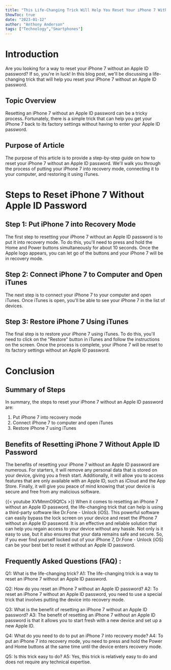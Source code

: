 ```yaml
---
title: "This Life-Changing Trick Will Help You Reset Your iPhone 7 Without an Apple ID Password!"
ShowToc: true 
date: "2023-01-12"
author: "Anthony Anderson" 
tags: ["Technology","Smartphones"]
---
```

# Introduction
Are you looking for a way to reset your iPhone 7 without an Apple ID password? If so, you're in luck! In this blog post, we'll be discussing a life-changing trick that will help you reset your iPhone 7 without an Apple ID password. 

## Topic Overview
Resetting an iPhone 7 without an Apple ID password can be a tricky process. Fortunately, there is a simple trick that can help you get your iPhone 7 back to its factory settings without having to enter your Apple ID password. 

## Purpose of Article
The purpose of this article is to provide a step-by-step guide on how to reset your iPhone 7 without an Apple ID password. We'll walk you through the process of putting your iPhone 7 into recovery mode, connecting it to your computer, and restoring it using iTunes. 

# Steps to Reset iPhone 7 Without Apple ID Password

## Step 1: Put iPhone 7 into Recovery Mode
The first step to resetting your iPhone 7 without an Apple ID password is to put it into recovery mode. To do this, you'll need to press and hold the Home and Power buttons simultaneously for about 10 seconds. Once the Apple logo appears, you can let go of the buttons and your iPhone 7 will be in recovery mode. 

## Step 2: Connect iPhone 7 to Computer and Open iTunes
The next step is to connect your iPhone 7 to your computer and open iTunes. Once iTunes is open, you'll be able to see your iPhone 7 in the list of devices. 

## Step 3: Restore iPhone 7 Using iTunes
The final step is to restore your iPhone 7 using iTunes. To do this, you'll need to click on the "Restore" button in iTunes and follow the instructions on the screen. Once the process is complete, your iPhone 7 will be reset to its factory settings without an Apple ID password. 

# Conclusion

## Summary of Steps
In summary, the steps to reset your iPhone 7 without an Apple ID password are: 
1. Put iPhone 7 into recovery mode
2. Connect iPhone 7 to computer and open iTunes
3. Restore iPhone 7 using iTunes 

## Benefits of Resetting iPhone 7 Without Apple ID Password
The benefits of resetting your iPhone 7 without an Apple ID password are numerous. For starters, it will remove any personal data that is stored on your device, giving you a fresh start. Additionally, it will allow you to access features that are only available with an Apple ID, such as iCloud and the App Store. Finally, it will give you peace of mind knowing that your device is secure and free from any malicious software.

{{< youtube XVMmmO9QfCs >}} 
When it comes to resetting an iPhone 7 without an Apple ID password, the life-changing trick that can help is using a third-party software like Dr.Fone - Unlock (iOS). This powerful software can easily bypass the lock screen on your device and reset the iPhone 7 without an Apple ID password. It is an effective and reliable solution that can help you regain access to your device without any hassle. Not only is it easy to use, but it also ensures that your data remains safe and secure. So, if you ever find yourself locked out of your iPhone 7, Dr.Fone - Unlock (iOS) can be your best bet to reset it without an Apple ID password.

## Frequently Asked Questions (FAQ) :
Q1: What is the life-changing trick?
A1: The life-changing trick is a way to reset an iPhone 7 without an Apple ID password.

Q2: How do you reset an iPhone 7 without an Apple ID password?
A2: To reset an iPhone 7 without an Apple ID password, you need to use a special trick that involves putting the device into recovery mode.

Q3: What is the benefit of resetting an iPhone 7 without an Apple ID password?
A3: The benefit of resetting an iPhone 7 without an Apple ID password is that it allows you to start fresh with a new device and set up a new Apple ID.

Q4: What do you need to do to put an iPhone 7 into recovery mode?
A4: To put an iPhone 7 into recovery mode, you need to press and hold the Power and Home buttons at the same time until the device enters recovery mode.

Q5: Is this trick easy to do?
A5: Yes, this trick is relatively easy to do and does not require any technical expertise.


